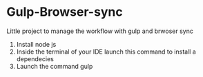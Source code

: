 # Gulp-Browser-sync

Little project to manage the workflow with gulp and brwoser sync

1. Install node js
2. Inside the terminal of your IDE launch this command to install a dependecies
3. Launch the command gulp
